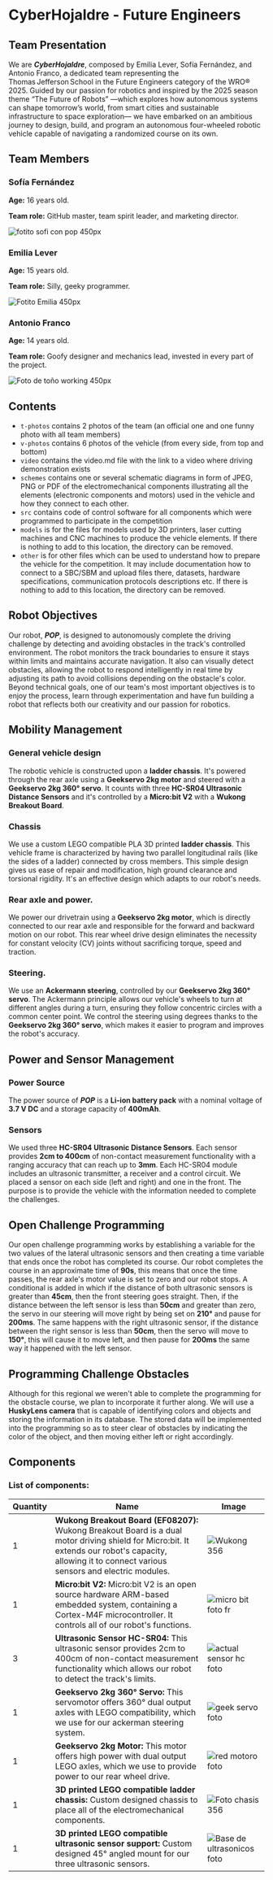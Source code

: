 CyberHojaldre - Future Engineers
====

## Team Presentation

We are ***CyberHojaldre***, composed by Emilia Lever, Sofía Fernández, and Antonio Franco, a dedicated team representing the Thomas Jefferson School in the Future Engineers category of the WRO® 2025. Guided by our passion for robotics and inspired by the 2025 season theme “The Future of Robots” —which explores how autonomous systems can shape tomorrow’s world, from smart cities and sustainable infrastructure to space exploration— we have embarked on an ambitious journey to design, build, and program an autonomous four-wheeled robotic vehicle capable of navigating a randomized course on its own.


## Team Members

### Sofía Fernández

**Age:** 16 years old.

**Team role:** GitHub master, team spirit leader, and marketing director.

![fotito sofi con pop 450px](https://github.com/user-attachments/assets/c3ba33b2-c8ce-4c3d-9c67-56cd106d86f9)

### Emilia Lever
**Age:** 15 years old.

**Team role:** Silly, geeky programmer.

![Fotito Emilia 450px](https://github.com/user-attachments/assets/867450cc-e837-4dd9-a26e-c205a49c0907)

### Antonio Franco
**Age:** 14 years old.

**Team role:** Goofy designer and mechanics lead, invested in every part of the project.

![Foto de toño working 450px](https://github.com/user-attachments/assets/905fb398-edc0-4923-b230-d9369edf9215)


## Contents

* `t-photos` contains 2 photos of the team (an official one and one funny photo with all team members)
* `v-photos` contains 6 photos of the vehicle (from every side, from top and bottom)
* `video` contains the video.md file with the link to a video where driving demonstration exists
* `schemes` contains one or several schematic diagrams in form of JPEG, PNG or PDF of the electromechanical components illustrating all the elements (electronic components and motors) used in the vehicle and how they connect to each other.
* `src` contains code of control software for all components which were programmed to participate in the competition
* `models` is for the files for models used by 3D printers, laser cutting machines and CNC machines to produce the vehicle elements. If there is nothing to add to this location, the directory can be removed.
* `other` is for other files which can be used to understand how to prepare the vehicle for the competition. It may include documentation how to connect to a SBC/SBM and upload files there, datasets, hardware specifications, communication protocols descriptions etc. If there is nothing to add to this location, the directory can be removed.


## Robot Objectives

Our robot, ***POP***, is designed to autonomously complete the driving challenge by detecting and avoiding obstacles in the track's controlled environment. The robot monitors the track boundaries to ensure it stays within limits and maintains accurate navigation. It also can visually detect obstacles, allowing the robot to respond intelligently in real time by adjusting its path to avoid collisions depending on the obstacle's color. Beyond technical goals, one of our team's most important objectives is to enjoy the process, learn through experimentation and have fun building a robot that reflects both our creativity and our passion for robotics.


## Mobility Management

### General vehicle design

The robotic vehicle is constructed upon a **ladder chassis**. It's powered through the rear axle using a **Geekservo 2kg motor** and steered with a **Geekservo 2kg 360° servo**. It counts with three **HC-SR04 Ultrasonic Distance Sensors** and it's controlled by a **Micro:bit V2** with a **Wukong Breakout Board**.

### Chassis

We use a custom LEGO compatible PLA 3D printed **ladder chassis**. This vehicle frame is characterized by having two parallel longitudinal rails (like the sides of a ladder) connected by cross members. This simple design gives us ease of repair and modification, high ground clearance and torsional rigidity. It's an effective design which adapts to our robot's needs.

### Rear axle and power.

We power our drivetrain using a **Geekservo 2kg motor**, which is directly connected to our rear axle and responsible for the forward and backward motion on our robot. This rear wheel drive design eliminates the necessity for constant velocity (CV) joints without sacrificing torque, speed and traction.

### Steering.

We use an **Ackermann steering**, controlled by our **Geekservo 2kg 360° servo**. The Ackermann principle allows our vehicle's wheels to turn at different angles during a turn, ensuring they follow concentric circles with a common center point. We control the steering using degrees thanks to the **Geekservo 2kg 360° servo**, which makes it easier to program and improves the robot's accuracy.


## Power and Sensor Management

### Power Source

The power source of ***POP*** is a **Li-ion battery pack** with a nominal voltage of **3.7 V DC** and a storage capacity of **400mAh**.

### Sensors

We used three **HC-SR04 Ultrasonic Distance Sensors**. Each sensor provides **2cm to 400cm** of non-contact measurement functionality with a ranging accuracy that can reach up to **3mm**. Each HC-SR04 module includes an ultrasonic transmitter, a receiver and a control circuit. We placed a sensor on each side (left and right) and one in the front. The purpose is to provide the vehicle with the information needed to complete the challenges.


## Open Challenge Programming

Our open challenge programming works by establishing a variable for the two values of the lateral ultrasonic sensors and then creating a time variable that ends once the robot has completed its course. Our robot completes the course in an approximate time of **90s**, this means that once the time passes, the rear axle's motor value is set to zero and our robot stops. A conditional is added in which if the distance of both ultrasonic sensors is greater than **45cm**, then the front steering goes straight. Then, if the distance between the left sensor is less than **50cm** and greater than zero, the servo in our steering will move right by being set on **210°** and pause for **200ms**. The same happens with the right ultrasonic sensor, if the distance between the right sensor is less than **50cm**, then the servo will move to **150°**, this will cause it to move left, and then pause for **200ms** the same way it happened with the left sensor.


## Programming Challenge Obstacles

Although for this regional we weren't able to complete the programming for the obstacle course, we plan to incorporate it further along. We will use a **HuskyLens camera** that is capable of identifying colors and objects and storing the information in its database. The stored data will be implemented into the programming so as to steer clear of obstacles by indicating the color of the object, and then moving either left or right accordingly.


## Components 

### List of components:

| Quantity | Name | Image | 
|----------|------|-------|
| 1 | **Wukong Breakout Board (EF08207):** Wukong Breakout Board is a dual motor driving shield for Micro:bit. It extends our robot's capacity, allowing it to connect various sensors and electric modules. |![Wukong 356](https://github.com/user-attachments/assets/f61d7b43-7f9b-4200-968f-b53a5e719830)|
| 1 | **Micro:bit V2:** Micro:bit V2 is an open source hardware ARM-based embedded system, containing a Cortex-M4F microcontroller. It controls all of our robot's functions. | ![micro bit foto fr ](https://github.com/user-attachments/assets/63ed836f-7a6b-4cb8-be16-7a6c6e5b936f)|
| 3 | **Ultrasonic Sensor HC-SR04:** This ultrasonic sensor provides 2cm to 400cm of non-contact measurement functionality which allows our robot to detect the track's limits. | ![actual sensor hc foto](https://github.com/user-attachments/assets/c071d810-4a04-4574-bedc-33bf450cf54f)|
| 1 | **Geekservo 2kg 360° Servo:** This servomotor offers 360° dual output axles with LEGO compatibility, which we use for our ackerman steering system. |![geek servo foto ](https://github.com/user-attachments/assets/1e684391-a7db-41d3-aa21-46279865f448)|
| 1 | **Geekservo 2kg Motor:** This motor offers high power with dual output LEGO axles, which we use to provide power to our rear wheel drive.  | ![red motoro foto ](https://github.com/user-attachments/assets/4c64a7d7-cd24-4a07-8d68-9547b2d9988b)| 
| 1 | **3D printed LEGO compatible ladder chassis:** Custom designed chassis to place all of the electromechanical components. | ![Foto chasis 356](https://github.com/user-attachments/assets/bcf54100-cc62-41cf-b7a2-986d5c706e9e) |
| 1 | **3D printed LEGO compatible ultrasonic sensor support:** Custom designed 45° angled mount for our three ultrasonic sensors. | ![Base de ultrasonicos foto](https://github.com/user-attachments/assets/e4c0f42d-7b86-46fa-a101-3e69117f5fc4) |
